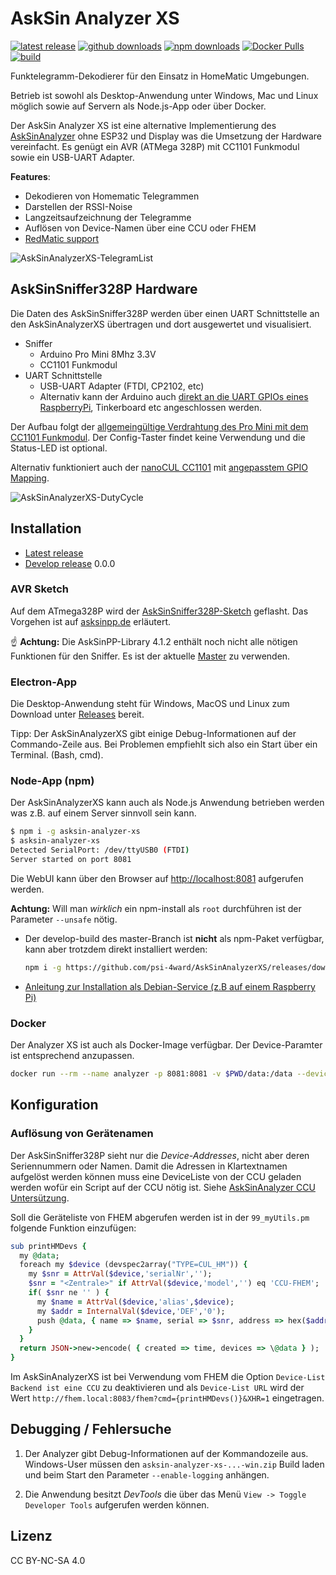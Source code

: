 # AskSin Analyzer XS

[![latest release](https://img.shields.io/github/v/release/psi-4ward/AskSinAnalyzerXS)](https://github.com/psi-4ward/AskSinAnalyzerXS/releases/latest)
[![github downloads](https://img.shields.io/github/downloads/psi-4ward/asksinanalyzerxs/total.svg?color=%23a7a71f&label=github%20downloads)](https://somsubhra.com/github-release-stats/?username=psi-4ward&repository=AskSinAnalyzerXS) 
[![npm downloads](https://img.shields.io/npm/dt/asksin-analyzer-xs?color=%23a7a71f&label=npm%20downloads&)](https://www.npmjs.com/package/asksin-analyzer-xs)
[![Docker Pulls](https://img.shields.io/docker/pulls/psitrax/asksinanalyzer.svg?color=%23a7a71f&label=docker%20pulls)](https://hub.docker.com/r/psitrax/asksinanalyzer/)
[![build](https://api.travis-ci.org/psi-4ward/AskSinAnalyzerXS.svg?branch=master)](https://travis-ci.org/github/psi-4ward/AskSinAnalyzerXS/)

Funktelegramm-Dekodierer für den Einsatz in HomeMatic Umgebungen.

Betrieb ist sowohl als Desktop-Anwendung unter Windows, Mac und Linux möglich sowie auf Servern als Node.js-App oder über Docker.

Der AskSin Analyzer XS ist eine alternative Implementierung des [AskSinAnalyzer](https://github.com/jp112sdl/AskSinAnalyzer) ohne ESP32 und Display was die Umsetzung der Hardware vereinfacht. Es genügt ein AVR (ATMega 328P) mit CC1101 Funkmodul sowie ein USB-UART Adapter.

**Features**:
* Dekodieren von Homematic Telegrammen
* Darstellen der RSSI-Noise
* Langzeitsaufzeichnung der Telegramme
* Auflösen von Device-Namen über eine CCU oder FHEM
* [RedMatic support](https://github.com/psi-4ward/AskSinAnalyzerXS/blob/master/docs/NodeRED.md)

![AskSinAnalyzerXS-TelegramList](https://raw.githubusercontent.com/psi-4ward/AskSinAnalyzerXS/master/docs/AskSinAnalyzerXS-TelegramList.png)

## AskSinSniffer328P Hardware

Die Daten des AskSinSniffer328P werden über einen UART Schnittstelle an den AskSinAnalyzerXS übertragen und dort ausgewertet und visualisiert.

* Sniffer
  * Arduino Pro Mini 8Mhz 3.3V
  * CC1101 Funkmodul
* UART Schnittstelle
  * USB-UART Adapter (FTDI, CP2102, etc)   
  * Alternativ kann der Arduino auch [direkt an die UART GPIOs eines RaspberryPi](https://homematic-forum.de/forum/viewtopic.php?f=76&t=56395&start=70#p569429), Tinkerboard etc angeschlossen werden.

Der Aufbau folgt der [allgemeingültige Verdrahtung des Pro Mini mit dem CC1101 Funkmodul](https://asksinpp.de/Grundlagen/01_hardware.html#verdrahtung). Der Config-Taster findet keine Verwendung und die Status-LED ist optional. 

Alternativ funktioniert auch der [nanoCUL CC1101](https://www.nanocul.de/) mit [angepasstem GPIO Mapping](https://homematic-forum.de/forum/viewtopic.php?f=76&t=56395&start=10#p562580).

![AskSinAnalyzerXS-DutyCycle](https://raw.githubusercontent.com/psi-4ward/AskSinAnalyzerXS/master/docs/AskSinAnalyzerXS-DutyCycle.png)


## Installation

* [Latest release](https://github.com/psi-4ward/AskSinAnalyzerXS/releases/latest)
* [Develop release](https://github.com/psi-4ward/AskSinAnalyzerXS/releases/tag/0.0.0) 0.0.0

### AVR Sketch

Auf dem ATmega328P wird der [AskSinSniffer328P-Sketch](https://github.com/jp112sdl/AskSinAnalyzer/tree/master/AskSinSniffer328P) geflasht. Das Vorgehen ist auf [asksinpp.de](https://asksinpp.de/Grundlagen/) erläutert.

:point_up: **Achtung:** Die AskSinPP-Library 4.1.2 enthält noch nicht alle nötigen Funktionen für den Sniffer. Es ist der aktuelle [Master](https://github.com/pa-pa/AskSinPP/archive/master.zip) zu verwenden.

### Electron-App

Die Desktop-Anwendung steht für Windows, MacOS und Linux zum Download unter [Releases](https://github.com/psi-4ward/AskSinAnalyzerXS/releases) bereit.

Tipp: Der AskSinAnalyzerXS gibt einige Debug-Informationen auf der Commando-Zeile aus. Bei Problemen empfiehlt sich also ein Start über ein Terminal. (Bash, cmd).

### Node-App (npm)

Der AskSinAnalyzerXS kann auch als Node.js Anwendung betrieben werden was z.B. auf einem Server sinnvoll sein kann.

```bash
$ npm i -g asksin-analyzer-xs
$ asksin-analyzer-xs
Detected SerialPort: /dev/ttyUSB0 (FTDI)
Server started on port 8081
```

Die WebUI kann über den Browser auf [http://localhost:8081](http://localhost:8081) aufgerufen werden.

**Achtung:** Will man _wirklich_ ein npm-install als `root` durchführen ist der Parameter `--unsafe` nötig.

* Der develop-build des master-Branch ist **nicht** als npm-Paket verfügbar, kann aber trotzdem direkt installiert werden:
  ```bash
  npm i -g https://github.com/psi-4ward/AskSinAnalyzerXS/releases/download/0.0.0/asksin-analyzer-xs-0.0.0-node.tar.gz
  ```

* [Anleitung zur Installation als Debian-Service (z.B auf einem Raspberry Pi)](https://github.com/psi-4ward/AskSinAnalyzerXS/blob/master/docs/Install_as_Debian_Service.md)

### Docker

Der Analyzer XS ist auch als Docker-Image verfügbar. Der Device-Paramter ist entsprechend anzupassen.

```bash
docker run --rm --name analyzer -p 8081:8081 -v $PWD/data:/data --device=/dev/ttyUSB0 psitrax/asksinanalyzer
```


## Konfiguration

### Auflösung von Gerätenamen

Der AskSinSniffer328P sieht nur die _Device-Addresses_, nicht aber deren Seriennummern oder Namen. Damit die Adressen in Klartextnamen aufgelöst werden können muss eine DeviceListe von der CCU geladen werden wofür ein Script auf der CCU nötig ist. Siehe [AskSinAnalyzer CCU Untersützung](https://github.com/jp112sdl/AskSinAnalyzer/wiki/CCU_Unterst%C3%BCtzung).

Soll die Geräteliste von FHEM abgerufen werden ist in der `99_myUtils.pm` folgende Funktion einzufügen:

```ruby
sub printHMDevs {
  my @data;
  foreach my $device (devspec2array("TYPE=CUL_HM")) {
    my $snr = AttrVal($device,'serialNr','');
	$snr = "<Zentrale>" if AttrVal($device,'model','') eq 'CCU-FHEM';
	if( $snr ne '' ) {
	  my $name = AttrVal($device,'alias',$device);
	  my $addr = InternalVal($device,'DEF','0');
	  push @data, { name => $name, serial => $snr, address => hex($addr) };
	}
  }
  return JSON->new->encode( { created => time, devices => \@data } );
}
```

Im AskSinAnalyzerXS ist bei Verwendung vom FHEM die Option `Device-List Backend ist eine CCU` zu deaktivieren und als `Device-List URL` wird der Wert `http://fhem.local:8083/fhem?cmd={printHMDevs()}&XHR=1` eingetragen.

## Debugging / Fehlersuche

1. Der Analyzer gibt Debug-Informationen auf der Kommandozeile aus. Windows-User müssen den `asksin-analyzer-xs-...-win.zip` Build laden und beim Start den Parameter `--enable-logging` anhängen.

2. Die Anwendung besitzt _DevTools_ die über das Menü `View -> Toggle Developer Tools` aufgerufen werden können.

## Lizenz

CC BY-NC-SA 4.0
